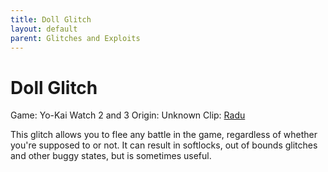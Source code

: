 ```yaml
---
title: Doll Glitch
layout: default
parent: Glitches and Exploits
---
```


# Doll Glitch

Game: Yo-Kai Watch 2 and 3
Origin: Unknown
Clip: [Radu](https://youtu.be/M-OTy-Pc0qo)

This glitch allows you to flee any battle in the game, regardless of whether you're supposed to or not. It can result in softlocks, out of bounds glitches and other buggy states, but is sometimes useful.
